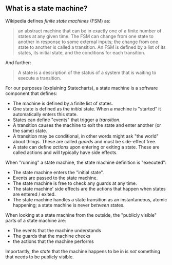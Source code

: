 ## What is a state machine?

Wikipedia defines _finite state machines_ (FSM) as:

> an abstract machine that can be in exactly one of a finite number of states at any given time. The FSM can change from one state to another in response to some external inputs; the change from one state to another is called a transition. An FSM is defined by a list of its states, its initial state, and the conditions for each transition.

And further:

> A state is a description of the status of a system that is waiting to execute a transition.

For our purposes (explaining Statecharts), a state machine is a software component that defines:

- The machine is defined by a finite list of states.
- One state is defined as the *initial* state.  When a machine is "started" it automatically enters this state.
- States can define "events" that trigger a *transition*.
- A transition causes the machine to exit the state and enter another (or the same) state.
- A transition may be conditional, in other words might ask "the world" about things.  These are called _guards_ and must be side-effect free.
- A state can define *actions* upon entering or exiting a state.  These are called actions and will typically have side effects.

When "running" a state machine, the state machine definition is "executed":

- The state machine enters the "initial state".
- Events are passed to the state machine.
- The state machine is free to check any guards at any time.
- The state machine' side effects are the actions that happen when states are entered / exited.
- The state machine handles a state transition as an instantaneous, atomic happening; a state machine is never _between_ states.

When looking at a state machine from the outside, the "publicly visible" parts of a state machine are:

- The events that the machine understands
- The guards that the machine checks
- the actions that the machine performs

Importantly, the _state_ that the machine happens to be in is _not_ something that needs to be publicly visible.
